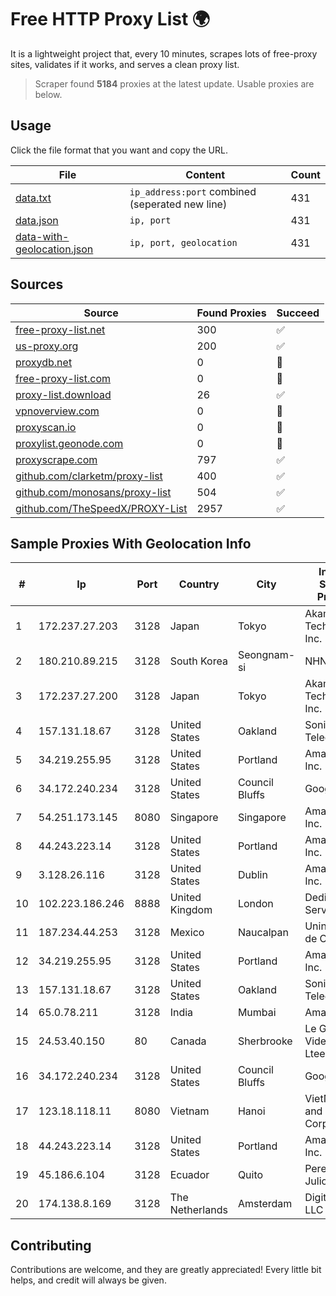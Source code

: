 
# Free HTTP Proxy List 🌍

It is a lightweight project that, every 10 minutes, scrapes lots of free-proxy sites, validates if it works, and serves a clean proxy list.


> Scraper found **5184** proxies at the latest update. Usable proxies are below.

## Usage

Click the file format that you want and copy the URL.


|File|Content|Count|
|----|-------|-----|
|[data.txt](https://raw.githubusercontent.com/themiralay/Proxy-List-World/master/data.txt)|`ip_address:port` combined (seperated new line)|431|
|[data.json](https://raw.githubusercontent.com/themiralay/Proxy-List-World/master/data.json)|`ip, port`|431|
|[data-with-geolocation.json](https://raw.githubusercontent.com/themiralay/Proxy-List-World/master/data-with-geolocation.json)|`ip, port, geolocation`|431|

## Sources

|Source|Found Proxies|Succeed|
|------|-------------|-------|
|[free-proxy-list.net](https://free-proxy-list.net)|300|✅|
|[us-proxy.org](https://www.us-proxy.org)|200|✅|
|[proxydb.net](http://proxydb.net)|0|🚫|
|[free-proxy-list.com](https://free-proxy-list.com/?page=&port=&type%5B%5D=http&type%5B%5D=https&up_time=0&search=Search)|0|🚫|
|[proxy-list.download](https://www.proxy-list.download/HTTP)|26|✅|
|[vpnoverview.com](https://vpnoverview.com/privacy/anonymous-browsing/free-proxy-servers)|0|🚫|
|[proxyscan.io](https://www.proxyscan.io)|0|🚫|
|[proxylist.geonode.com](https://proxylist.geonode.com/api/proxy-list?limit=300&page=1&sort_by=lastChecked&sort_type=desc&protocols=http,https)|0|🚫|
|[proxyscrape.com](https://api.proxyscrape.com/v2/?request=displayproxies&protocol=http&timeout=10000&country=all&ssl=all&anonymity=all)|797|✅|
|[github.com/clarketm/proxy-list](https://raw.githubusercontent.com/clarketm/proxy-list/master/proxy-list-raw.txt)|400|✅|
|[github.com/monosans/proxy-list](https://raw.githubusercontent.com/monosans/proxy-list/main/proxies/http.txt)|504|✅|
|[github.com/TheSpeedX/PROXY-List](https://raw.githubusercontent.com/TheSpeedX/PROXY-List/master/http.txt)|2957|✅|


## Sample Proxies With Geolocation Info

|#|Ip|Port|Country|City|Internet Service Provider|
|-|--|----|-------|----|-------------------------|
|1|172.237.27.203|3128|Japan|Tokyo|Akamai Technologies, Inc.|
|2|180.210.89.215|3128|South Korea|Seongnam-si|NHNCLOUD|
|3|172.237.27.200|3128|Japan|Tokyo|Akamai Technologies, Inc.|
|4|157.131.18.67|3128|United States|Oakland|Sonic Telecom LLC|
|5|34.219.255.95|3128|United States|Portland|Amazon.com, Inc.|
|6|34.172.240.234|3128|United States|Council Bluffs|Google LLC|
|7|54.251.173.145|8080|Singapore|Singapore|Amazon.com, Inc.|
|8|44.243.223.14|3128|United States|Portland|Amazon.com, Inc.|
|9|3.128.26.116|3128|United States|Dublin|Amazon.com, Inc.|
|10|102.223.186.246|8888|United Kingdom|London|Dedicated Servers|
|11|187.234.44.253|3128|Mexico|Naucalpan|Uninet S.A. de C.V.|
|12|34.219.255.95|3128|United States|Portland|Amazon.com, Inc.|
|13|157.131.18.67|3128|United States|Oakland|Sonic Telecom LLC|
|14|65.0.78.211|3128|India|Mumbai|Amazon.com|
|15|24.53.40.150|80|Canada|Sherbrooke|Le Groupe Videotron Ltee|
|16|34.172.240.234|3128|United States|Council Bluffs|Google LLC|
|17|123.18.118.11|8080|Vietnam|Hanoi|VietNam Post and Telecom Corporation|
|18|44.243.223.14|3128|United States|Portland|Amazon.com, Inc.|
|19|45.186.6.104|3128|Ecuador|Quito|Perez Tito Julio Cesar|
|20|174.138.8.169|3128|The Netherlands|Amsterdam|DigitalOcean, LLC|



## Contributing

Contributions are welcome, and they are greatly appreciated! Every
little bit helps, and credit will always be given.

